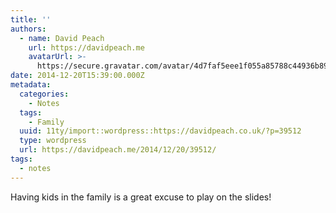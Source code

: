 ```yaml
---
title: ''
authors:
  - name: David Peach
    url: https://davidpeach.me
    avatarUrl: >-
      https://secure.gravatar.com/avatar/4d7faf5eee1f055a85788c44936b8995eaab6dfb004e7854ec747ccb272e91ee?s=96&d=mm&r=g
date: 2014-12-20T15:39:00.000Z
metadata:
  categories:
    - Notes
  tags:
    - Family
  uuid: 11ty/import::wordpress::https://davidpeach.co.uk/?p=39512
  type: wordpress
  url: https://davidpeach.me/2014/12/20/39512/
tags:
  - notes
---
```

Having kids in the family is a great excuse to play on the slides!